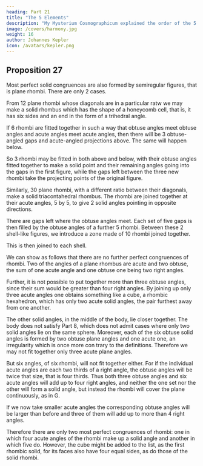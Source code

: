 ```yaml
---
heading: Part 21
title: "The 5 Elements"
description: "My Mysterium Cosmographicum explained the order of the 5 solids in the world"
image: /covers/harmony.jpg
weight: 16
author: Johannes Kepler
icon: /avatars/kepler.png
---
```



## Proposition 27

Most perfect solid congruences are also formed by semiregular figures, that is plane rhombi. There are only 2 cases.

From 12 plane rhombi whose diagonals are in a particular ratw we may make a solid rhombus which has the shape of a honeycomb cell, that is, it has six sides and an end in the form of a trihedral angle. 

If 6 rhombi are fitted together in such a way that obtuse angles meet obtuse angles and acute angles meet acute angles, then there will be 3 obtuse-angled gaps and acute-angled projections above. The same will happen below. 

So 3 rhombi may be fitted in both above and below, with their obtuse angles fitted together to make a solid point and their remaining angles going into the gaps in the first figure, while the gaps left between the three new rhombi take the projecting points of the original figure.

Similarly, 30 plane rhombi, with a different ratio between their diagonals, make a solid triacontahedral rhombus. The rhombi are joined together at their acute angles, 5 by 5, to give 2 solid angles pointing in opposite directions.

There are gaps left where the obtuse angles meet. Each set of five gaps is then filled by the obtuse angles of a further 5 rhombi. Between these 2 shell-like figures, we introduce a zone made of 10 rhombi joined together.

This is then joined to each shell.

We can show as follows that there are no further perfect congruences of rhombi. Two of the angles of a plane rhombus are acute and two obtuse, the sum of one acute angle and one obtuse one being two right angles. 

Further, it is not possible to put together more than three obtuse angles, since their sum would be greater than four right angles. By joining up only three acute angles one obtains something like a cube, a rhombic hexahedron, which has only two
acute solid angles, the pair furthest away from one another.

The other solid angles, in the middle of the body, lie closer together. The body does not satisfy Part 8, which does not admit cases where only two solid angles lie on the same sphere. Moreover, each of the six obtuse solid angles is formed by two obtuse plane angles and one acute one, an irregularity which is once more con­
trary to the definitions. Therefore we may not fit together only three acute plane
angles. 

But six angles, of six rhombi, will not fit together either. For if the individual acute angles are each two thirds of a right angle, the obtuse angles will be twice that size, that is four thirds. Thus both three obtuse angles and
six acute angles will add up to four right angles, and neither the one set nor
the other will form a solid angle, but instead the rhombi will cover the plane
continuously, as in G. 

If we now take smaller acute angles the corresponding obtuse angles will be larger than before and three of them will add up to more than 4 right angles.

Therefore there are only two most perfect congruences of rhombi: one in which four acute angles of the rhombi make up a solid angle and another in which five do. However, the cube might be added to the list, as the first rhombic solid, for its faces also have four equal sides, as do those of the solid rhombi.






